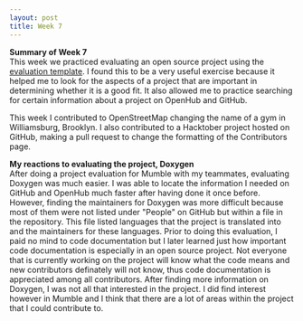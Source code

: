 ```yaml
---
layout: post
title: Week 7
---
```


**Summary of Week 7**  
This week we practiced evaluating an open source project using the [evaluation template](https://github.com/hunter-college-ossd-fall-2019/project-evaluation-activity-01/blob/fall19/evaluation_template.md). I found this to be a very useful exercise because it helped me to look for the aspects of a project that are important in determining whether it is a good fit. It also allowed me to practice searching for certain information about a project on OpenHub and GitHub.

This week I contributed to OpenStreetMap changing the name of a gym in Williamsburg, Brooklyn. I also contributed to a Hacktober project hosted on GitHub, making a pull request to change the formatting of the Contributors page.

**My reactions to evaluating the project, Doxygen**  
After doing a project evaluation for Mumble with my teammates, evaluating Doxygen was much easier. I was able to locate the information I needed on GitHub and OpenHub much faster after having done it once before. However, finding the maintainers for Doxygen was more difficult because most of them were not listed under "People" on GitHub but within a file in the repository. This file listed languages that the project is translated into and the maintainers for these languages. Prior to doing this evaluation, I paid no mind to code documentation but I later learned just how important code documentation is especially in an open source project. Not everyone that is currently working on the project will know what the code means and new contributors definately will not know, thus code documentation is appreciated among all contributors. After finding more information on Doxygen, I was not all that interested in the project. I did find interest however in Mumble and I think that there are a lot of areas within the project that I could contribute to.
